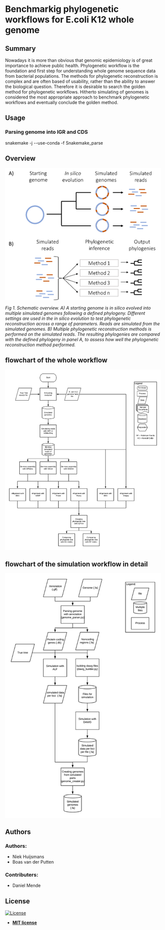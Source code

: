 # Benchmarkig phylogenetic workflows for E.coli K12 whole genome #
## Summary ##
Nowadays it is more than obvious that genomic epidemiology is of great importance to achieve public health. Phylogenetic workflow is the foundation and first step for understanding whole genome sequence data from bacterial populations. The methods for phylogenetic reconstruction is complex and are often based of usability, rather than the ability to answer the biological question. Therefore it is desirable to search the golden method for phylogenetic workflows. Hitherto simulating of genomes is considered the most appropriate approach to benchmark phylogenetic workflows and eventually conclude the golden method. 

## Usage ##
### Parsing genome into IGR and CDS ###

  snakemake -j <threads> --use-conda -f Snakemake_parse

  
## Overview ##
<img src="./Overview.png">

*Fig 1. Schematic overview. A) A starting genome is in silico evolved into multiple simulated genomes following a defined phylogeny. Different settings are used in the in silico evolution to test phylogenetic reconstruction across a range of parameters. Reads are simulated from the simulated genomes. B) Multiple phylogenetic reconstruction methods is performed on the simulated reads. The resulting phylogenies are compared with the defined phylogeny in panel A, to assess how well the phylogenetic reconstruction method performed.*

## flowchart of the whole workflow ##
<img src="./phylogenies.png">

## flowchart of the simulation workflow in detail ##
<img src="./Simulator.png">

## Authors ##
### Authors: ###
- Niek Huijsmans
- Boas van der Putten

### Contributers: ###
- Daniel Mende

## License

[![License](http://img.shields.io/:license-mit-blue.svg?style=flat-square)](http://badges.mit-license.org)

- **[MIT license](http://opensource.org/licenses/mit-license.php)**
